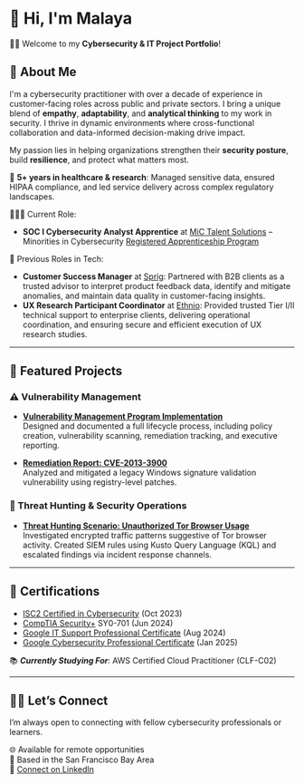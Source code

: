 # 🌺 Hi, I'm Malaya

👋🏾 Welcome to my **Cybersecurity & IT Project Portfolio**!

## 📌 About Me
I'm a cybersecurity practitioner with over a decade of experience in customer-facing roles across public and private sectors. I bring a unique blend of **empathy**, **adaptability**, and **analytical thinking** to my work in security. I thrive in dynamic environments where cross-functional collaboration and data-informed decision-making drive impact.

My passion lies in helping organizations strengthen their **security posture**, build **resilience**, and protect what matters most.

🏥 **5+ years in healthcare & research**: Managed sensitive data, ensured HIPAA compliance, and led service delivery across complex regulatory landscapes.

👩🏾‍💻 Current Role:
- **SOC I Cybersecurity Analyst Apprentice** at [MiC Talent Solutions](https://www.mictalent.solutions/) – Minorities in Cybersecurity [Registered Apprenticeship Program](https://www.mictalent.solutions/apprenticeship-program)

💼 Previous Roles in Tech:
- **Customer Success Manager** at [Sprig](https://sprig.com/): Partnered with B2B clients as a trusted advisor to interpret product feedback data, identify and mitigate anomalies, and maintain data quality in customer-facing insights.
- **UX Research Participant Coordinator** at [Ethnio](https://ethn.io/): Provided trusted Tier I/II technical support to enterprise clients, delivering operational coordination, and ensuring secure and efficient execution of UX research studies.

---

## 🎯 Featured Projects

### ⚠️ Vulnerability Management

- **[Vulnerability Management Program Implementation](https://github.com/malaya-m/vulnerability-management-program/)**  
  Designed and documented a full lifecycle process, including policy creation, vulnerability scanning, remediation tracking, and executive reporting.

- **[Remediation Report: CVE-2013-3900](https://github.com/malaya-m/cve-2013-3900-remediation-report)**  
  Analyzed and mitigated a legacy Windows signature validation vulnerability using registry-level patches.

### 🚨 Threat Hunting & Security Operations

- **[Threat Hunting Scenario: Unauthorized Tor Browser Usage](https://github.com/malaya-m/threat-hunting-scenario-tor)**  
  Investigated encrypted traffic patterns suggestive of Tor browser activity. Created SIEM rules using Kusto Query Language (KQL) and escalated findings via incident response channels.

---

## 🏅 Certifications
  - [ISC2 Certified in Cybersecurity](https://drive.google.com/file/d/1e5b-87hSjKbujpHuLJQ8yyWORJVac9Qk/view?usp=sharing) (Oct 2023)
  - [CompTIA Security+](https://drive.google.com/file/d/1PZ3bCFNR6ekGCDT9IBXWl2Ju_ZKOZ-nf/view?usp=sharing) SY0-701 (Jun 2024)
  - [Google IT Support Professional Certificate](https://drive.google.com/file/d/148t_BbIvF_kDBkyfoFhRpP-5IuYnqu_S/view?usp=sharing) (Aug 2024)
  - [Google Cybersecurity Professional Certificate](https://drive.google.com/file/d/1Rzqub5khBzRl2M70WKEAgiPpiK2w_sg_/view?usp=sharing) (Jan 2025)

📚 **_Currently Studying For_**: AWS Certified Cloud Practitioner (CLF-C02)

---

## 🤝🏾 Let’s Connect

I’m always open to connecting with fellow cybersecurity professionals or learners.

🌐 Available for remote opportunities  
📍 Based in the San Francisco Bay Area  
🔗 [Connect on LinkedIn](https://www.linkedin.com/in/malayamanacop)


